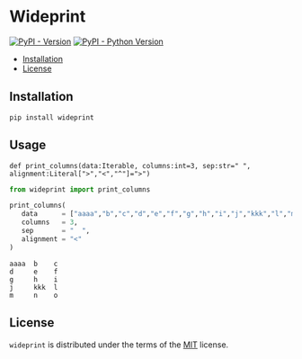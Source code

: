 # Wideprint

[![PyPI - Version](https://img.shields.io/pypi/v/wideprint.svg)](https://pypi.org/project/wideprint)
[![PyPI - Python Version](https://img.shields.io/pypi/pyversions/wideprint.svg)](https://pypi.org/project/wideprint)

- [Installation](#installation)
- [License](#license)

## Installation

```console
pip install wideprint
```

## Usage

`def print_columns(data:Iterable, columns:int=3, sep:str=" ", alignment:Literal[">","<","^"]=">")`
 
 ```python
 from wideprint import print_columns
 
 print_columns(
    data      = ["aaaa","b","c","d","e","f","g","h","i","j","kkk","l","m","n","o"],
    columns   = 3,
    sep       = "  ",
    alignment = "<"
)
 ```

 ```text
aaaa  b    c
d     e    f
g     h    i
j     kkk  l
m     n    o
```
## License

`wideprint` is distributed under the terms of the [MIT](https://spdx.org/licenses/MIT.html) license.
